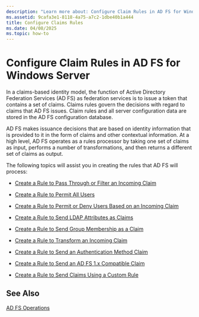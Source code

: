 ```yaml
---
description: "Learn more about: Configure Claim Rules in AD FS for Windows Server"
ms.assetid: 9cafa3e1-8118-4a75-a7c2-1dbe40b1a444
title: Configure Claims Rules
ms.date: 04/08/2025
ms.topic: how-to
---
```


# Configure Claim Rules in AD FS for Windows Server

In a claims\-based identity model, the function of Active Directory Federation Services \(AD FS\) as federation services is to issue a token that contains a set of claims. Claims rules govern the decisions with regard to claims that AD FS issues. Claim rules and all server configuration data are stored in the AD FS configuration database.

AD FS makes issuance decisions that are based on identity information that is provided to it in the form of claims and other contextual information. At a high level, AD FS operates as a rules processor by taking one set of claims as input, performs a number of transformations, and then returns a different set of claims as output.

The following topics will assist you in creating the rules that AD FS will process:

-   [Create a Rule to Pass Through or Filter an Incoming Claim](Create-a-Rule-to-Pass-Through-or-Filter-an-Incoming-Claim.md)

-   [Create a Rule to Permit All Users](Create-a-Rule-to-Permit-All-Users.md)

-   [Create a Rule to Permit or Deny Users Based on an Incoming Claim](Create-a-Rule-to-Permit-or-Deny-Users-Based-on-an-Incoming-Claim.md)

-   [Create a Rule to Send LDAP Attributes as Claims](Create-a-Rule-to-Send-LDAP-Attributes-as-Claims.md)

-   [Create a Rule to Send Group Membership as a Claim](Create-a-Rule-to-Send-Group-Membership-as-a-Claim.md)

-   [Create a Rule to Transform an Incoming Claim](Create-a-Rule-to-Transform-an-Incoming-Claim.md)

-   [Create a Rule to Send an Authentication Method Claim](Create-a-Rule-to-Send-an-Authentication-Method-Claim.md)
-   [Create a Rule to Send an AD FS 1.x Compatible Claim](Create-a-Rule-to-Send-an-AD-FS-1x-Compatible-Claim.md)

-   [Create a Rule to Send Claims Using a Custom Rule](Create-a-Rule-to-Send-Claims-Using-a-Custom-Rule.md)

## See Also
[AD FS Operations](../ad-fs-operations.md)
